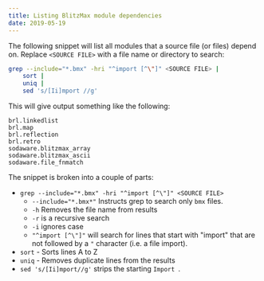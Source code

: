 ```yaml
---
title: Listing BlitzMax module dependencies
date: 2019-05-19
---
```


The following snippet will list all modules that a source file (or files) depend
on. Replace `<SOURCE FILE>` with a file name or directory to search:

```bash
grep --include="*.bmx" -hri "^import [^\"]" <SOURCE FILE> |
    sort |
    uniq |
    sed 's/[Ii]mport //g'
```

This will give output something like the following:

```
brl.linkedlist
brl.map
brl.reflection
brl.retro
sodaware.blitzmax_array
sodaware.blitzmax_ascii
sodaware.file_fnmatch
```

The snippet is broken into a couple of parts:

  - `grep --include="*.bmx" -hri "^import [^\"]" <SOURCE FILE>`
    - `--include="*.bmx*"` Instructs grep to search only `bmx` files.
    - `-h` Removes the file name from results
    - `-r` is a recursive search
    - `-i` ignores case
    - `"^import [^\"]"` will search for lines that start with "import" that are
      not followed by a `"` character (i.e. a file import).
  - `sort` - Sorts lines A to Z
  - `uniq` - Removes duplicate lines from the results
  - `sed 's/[Ii]mport//g'` strips the starting `Import `.
